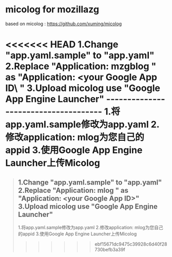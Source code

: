 # micolog for mozillazg
based on micolog : https://github.com/xuming/micolog

<<<<<<< HEAD
    ﻿1.Change "app.yaml.sample" to "app.yaml"
    2.Replace "Application: mzgblog " as "Application: \<your Google App ID\    "
    3.Upload micolog use "Google App Engine Launcher"
    -------------------------------------
    1.将app.yaml.sample修改为app.yaml
    2.修改application: mlog为您自己的appid
    3.使用Google App Engine Launcher上传Micolog
=======
>﻿1.Change "app.yaml.sample" to "app.yaml"
>2.Replace "Application: mlog " as "Application: <your Google App ID\>"
>3.Upload micolog use "Google App Engine Launcher"
>-------------------------------------
>1.将app.yaml.sample修改为app.yaml
>2.修改application: mlog为您自己的appid
>3.使用Google App Engine Launcher上传Micolog
>>>>>>> ebf15671dc9475c39928c6d40f28730befb3a39f
